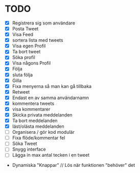 # TODO 
- [x] Registrera sig som användare
- [x] Posta Tweet 
- [x] Visa Feed
- [x] sortera lista med tweets
- [x] Visa egen Profil
- [x] Ta bort tweet
- [x] Söka profil
- [x] Visa någons Profil
- [x] Följa
- [x] sluta följa
- [x] Gilla
- [x] Fixa menyerna så man kan gå tillbaka
- [x] Retweet
- [x] Endast en av samma användarnamn 
- [x] kommentera tweets
- [X] visa kommentarer
- [x] Skicka privata meddelanden
- [x] Ta bort meddelanden 
- [x] läst/olästa meddelanden
- [ ] Organisera / gör kod modulär
- [ ] Fixa flöde/kommentar fel
- [ ] Söka Tweet
- [ ] Snygg interface
- [ ] Lägga in max antal tecken i en tweet
- Dynamiska "Knappar" // Lös när funktionen "behöver" det